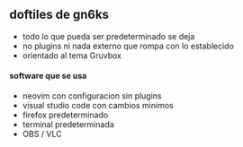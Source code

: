 doftiles de gn6ks
---

- todo lo que pueda ser predeterminado se deja
- no plugins ni nada externo que rompa con lo establecido
- orientado al tema Gruvbox

#### software que se usa
  - neovim con configuracion sin plugins
  - visual studio code con cambios minimos
  - firefox predeterminado
  - terminal predeterminada
  - OBS / VLC
